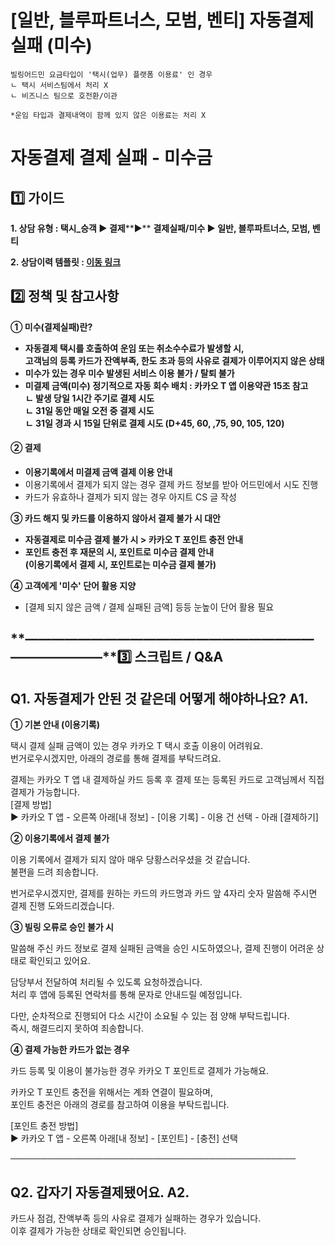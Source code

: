 # [일반, 블루파트너스, 모범, 벤티] 자동결제 실패 (미수)

```
빌링어드민 요금타입이 '택시(업무) 플랫폼 이용료' 인 경우  
ㄴ 택시 서비스팀에서 처리 X  
ㄴ 비즈니스 팀으로 호전환/이관  
  
*운임 타입과 결제내역이 함께 있지 않은 이용료는 처리 X  

```

**자동결제 결제 실패 - 미수금**
====================

**1️⃣ 가이드**
-----------

**1. 상담 유형 : 택시\_승객 ▶ 결제****▶** **결제실패/미수 ▶ 일반, 블루파트너스, 모범, 벤티**

**2. 상담이력 템플릿 : [이동 링크](https://kakaomobilitysupport.zendesk.com/hc/ko/articles/31314837269913--%ED%83%9D%EC%8B%9C-%EC%8A%B9%EA%B0%9D-%EA%B2%B0%EC%A0%9C%EC%8B%A4%ED%8C%A8-%EB%AF%B8%EC%88%98-%EC%83%81%EB%8B%B4%EC%9D%B4%EB%A0%A5)**

**2️⃣ 정책 및 참고사항**
-----------------

**① 미수(결제실패)란?**

* **자동결제 택시를 호출하여 운임 또는 취소수수료가 발생할 시,   
  고객님의 등록 카드가 잔액부족, 한도 초과 등의 사유로 결제가 이루어지지 않은 상태**
* **미수가 있는 경우 미수 발생된 서비스 이용 불가 / 탈퇴 불가**
* **미결제 금액(미수) 정기적으로 자동 회수 배치 : 카카오 T 앱 이용약관 15조 참고  
  ㄴ 발생 당일 1시간 주기로 결제 시도   
  ㄴ 31일 동안 매일 오전 중 결제 시도  
  ㄴ 31일 경과 시 15일 단위로 결제 시도 (D+45, 60, ,75, 90, 105, 120)**

#### **② 결제**

* **이용기록에서 미결제 금액 결제 이용 안내**
* 이용기록에서 결제가 되지 않는 경우 결제 카드 정보를 받아 어드민에서 시도 진행
* 카드가 유효하나 결제가 되지 않는 경우 아지트 CS 글 작성

**③ 카드 해지 및 카드를 이용하지 않아서 결제 불가 시 대안**

* **자동결제로 미수금 결제 불가 시 > 카카오 T 포인트 충전 안내**
* **포인트 충전 후 재문의 시, 포인트로 미수금 결제 안내   
  (이용기록에서 결제 시, 포인트로는 미수금 결제 불가)**

**④ 고객에게 '미수' 단어 활용 지양**

* [결제 되지 않은 금액 / 결제 실패된 금액] 등등 눈높이 단어 활용 필요

**―****―****―****―****―****―****―****―****―****―****―****―****―****―****―****―****―****―****―****―****―****―****―****―****―****―****―****―****―****3️⃣ 스크립트 / Q&A**
-------------------------------------------------------------------------------------------------------------------------------------------------------------------

**Q1. 자동결제가 안된 것 같은데 어떻게 해야하나요?** **A1.**
-----------------------------------------

**① 기본 안내 (이용기록)**

택시 결제 실패 금액이 있는 경우 카카오 T 택시 호출 이용이 어려워요.  
번거로우시겠지만, 아래의 경로를 통해 결제를 부탁드려요.

결제는 카카오 T 앱 내 결제하실 카드 등록 후 결제 또는 등록된 카드로 고객님께서 직접 결제가 가능합니다.   
[결제 방법]  
▶ 카카오 T 앱 - 오른쪽 아래[내 정보] - [이용 기록] - 이용 건 선택 - 아래 [결제하기]

**② 이용기록에서 결제 불가**

이용 기록에서 결제가 되지 않아 매우 당황스러우셨을 것 같습니다.   
불편을 드려 죄송합니다.

번거로우시겠지만, 결제를 원하는 카드의 카드명과 카드 앞 4자리 숫자 말씀해 주시면 결제 진행 도와드리겠습니다.

**③ 빌링 오류로 승인 불가 시**

말씀해 주신 카드 정보로 결제 실패된 금액을 승인 시도하였으나, 결제 진행이 어려운 상태로 확인되고 있어요.

담당부서 전달하여 처리될 수 있도록 요청하겠습니다.   
처리 후 앱에 등록된 연락처를 통해 문자로 안내드릴 예정입니다.

다만, 순차적으로 진행되어 다소 시간이 소요될 수 있는 점 양해 부탁드립니다.   
즉시, 해결드리지 못하여 죄송합니다.

**④ 결제 가능한 카드가 없는 경우**

카드 등록 및 이용이 불가능한 경우 카카오 T 포인트로 결제가 가능해요.

카카오 T 포인트 충전을 위해서는 계좌 연결이 필요하며,   
포인트 충전은 아래의 경로를 참고하여 이용을 부탁드립니다.

[포인트 충전 방법]  
▶ 카카오 T 앱 - 오른쪽 아래[내 정보] - [포인트] - [충전] 선택

──────────────────────────────────────────────

**Q2. 갑자기 자동결제됐어요.** **A2.**
----------------------------

카드사 점검, 잔액부족 등의 사유로 결제가 실패하는 경우가 있습니다.  
이후 결제가 가능한 상태로 확인되면 승인됩니다.